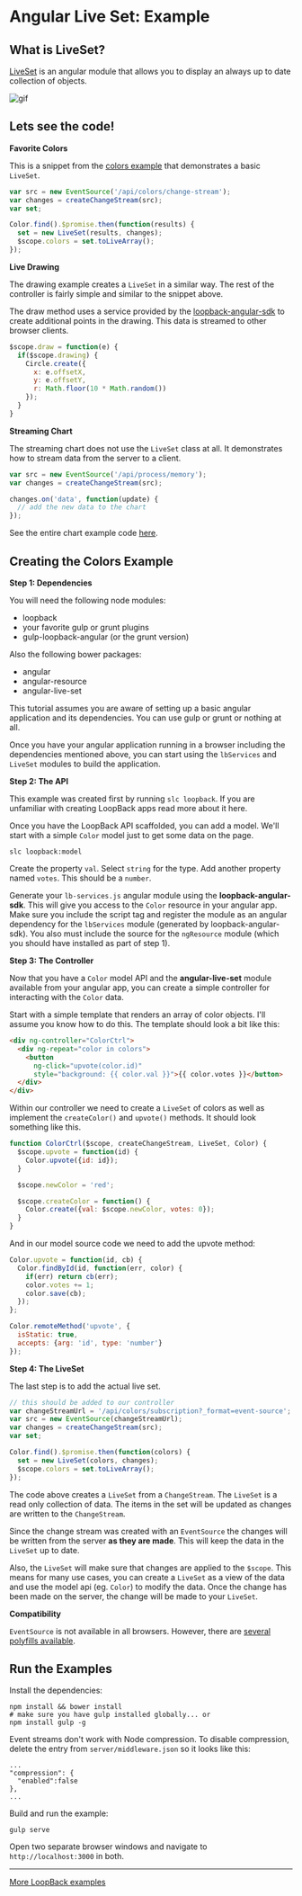 # Angular Live Set: Example

## What is LiveSet?

[LiveSet](https://github.com/strongloop/loopback-example-angular-live-set) is an angular module that allows you to display an always up to date collection of objects.

![gif](https://cloud.githubusercontent.com/assets/462228/8607451/bf46c74c-2647-11e5-9a72-f458a304ecd1.gif)

## Lets see the code!

**Favorite Colors**

This is a snippet from the [colors example](client/modules/color/color-list.controller.js) that demonstrates a basic
`LiveSet`.

```js
var src = new EventSource('/api/colors/change-stream');
var changes = createChangeStream(src);
var set;

Color.find().$promise.then(function(results) {
  set = new LiveSet(results, changes);
  $scope.colors = set.toLiveArray();
});
```

**Live Drawing**

The drawing example creates a `LiveSet` in a similar way. The rest of the controller is fairly simple and similar to the snippet above.

The draw method uses a service provided by the [loopback-angular-sdk](http://docs.strongloop.com/display/LB/AngularJS+JavaScript+SDK) to create additional points in the drawing. This data is streamed to other browser clients.

```js
$scope.draw = function(e) {
  if($scope.drawing) {
    Circle.create({
      x: e.offsetX,
      y: e.offsetY,
      r: Math.floor(10 * Math.random())
    });
  }
}
```

**Streaming Chart**

The streaming chart does not use the `LiveSet` class at all. It demonstrates how to stream data from the server to a client.

```js
var src = new EventSource('/api/process/memory');
var changes = createChangeStream(src);

changes.on('data', function(update) {
  // add the new data to the chart
});
```

See the entire chart example code [here](client/modules/chart).

## Creating the Colors Example

**Step 1: Dependencies**

You will need the following node modules:

 - loopback
 - your favorite gulp or grunt plugins
 - gulp-loopback-angular (or the grunt version)

Also the following bower packages:

 - angular
 - angular-resource
 - angular-live-set

This tutorial assumes you are aware of setting up a basic angular application and
its dependencies. You can use gulp or grunt or nothing at all.

Once you have your angular application running in a browser including the dependencies
mentioned above, you can start using the `lbServices` and `LiveSet` modules to
build the application.

**Step 2: The API**

This example was created first by running `slc loopback`. If you are unfamiliar
with creating LoopBack apps read more about it here.

Once you have the LoopBack API scaffolded, you can add a model. We'll start with
a simple `Color` model just to get some data on the page.

```
slc loopback:model
```

Create the property `val`. Select `string` for the type. Add another property
named `votes`. This should be a `number`.

Generate your `lb-services.js` angular module using the **loopback-angular-sdk**.
This will give you access to the `Color` resource in your angular app. Make sure
you include the script tag and register the module as an angular dependency for
the `lbServices` module (generated by loopback-angular-sdk). You also must include
the source for the `ngResource` module (which you should have installed as part
of step 1).

**Step 3: The Controller**

Now that you have a `Color` model API and the **angular-live-set** module
available from your angular app, you can create a simple controller for interacting
with the `Color` data.

Start with a simple template that renders an array of color objects. I'll assume
you know how to do this. The template should look a bit like this:

```html
<div ng-controller="ColorCtrl">
  <div ng-repeat="color in colors">
    <button
      ng-click="upvote(color.id)"
      style="background: {{ color.val }}">{{ color.votes }}</button>
  </div>
</div>
```

Within our controller we need to create a `LiveSet` of colors as well as
implement the `createColor()` and `upvote()` methods. It should look something
like this.

```js
function ColorCtrl($scope, createChangeStream, LiveSet, Color) {
  $scope.upvote = function(id) {
    Color.upvote({id: id});
  }

  $scope.newColor = 'red';

  $scope.createColor = function() {
    Color.create({val: $scope.newColor, votes: 0});
  }
}
```

And in our model source code we need to add the upvote method:

```js
Color.upvote = function(id, cb) {
  Color.findById(id, function(err, color) {
    if(err) return cb(err);
    color.votes += 1;
    color.save(cb);
  });
};

Color.remoteMethod('upvote', {
  isStatic: true,
  accepts: {arg: 'id', type: 'number'}
});
```

**Step 4: The LiveSet**

The last step is to add the actual live set.

```js
// this should be added to our controller
var changeStreamUrl = '/api/colors/subscription?_format=event-source';
var src = new EventSource(changeStreamUrl);
var changes = createChangeStream(src);
var set;

Color.find().$promise.then(function(colors) {
  set = new LiveSet(colors, changes);
  $scope.colors = set.toLiveArray();
});
```

The code above creates a `LiveSet` from a `ChangeStream`. The `LiveSet` is a
read only collection of data. The items in the set will be updated as changes
are written to the `ChangeStream`.

Since the change stream was created with an `EventSource` the changes will be
written from the server **as they are made**. This will keep the data in the
`LiveSet` up to date.

Also, the `LiveSet` will make sure that changes are applied to the `$scope`.
This means for many use cases, you can create a `LiveSet` as a view of the data
and use the model api (eg. `Color`) to modify the data. Once the change has been
made on the server, the change will be made to your `LiveSet`.

**Compatibility**

`EventSource` is not available in all browsers. However, there are [several
polyfills available](http://bower.io/search/?q=eventsource).

## Run the Examples

Install the dependencies:

```
npm install && bower install
# make sure you have gulp installed globally... or
npm install gulp -g
```

Event streams don't work with Node compression. To disable compression, delete the entry from `server/middleware.json` so it looks like this:
```
...
"compression": {
  "enabled":false
},
...
```

Build and run the example:

```
gulp serve
```

Open two separate browser windows and navigate to `http://localhost:3000` in both.

---

[More LoopBack examples](https://github.com/strongloop/loopback-example)
